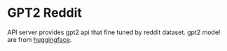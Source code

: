# GPT2 Reddit

API server provides gpt2 api that fine tuned by reddit dataset. gpt2 model are from [huggingface](https://huggingface.co/mrm8488/gpt2-finetuned-reddit-tifu). 